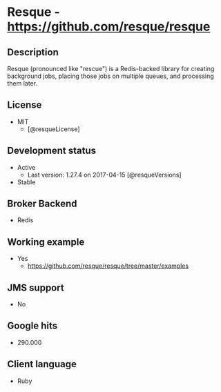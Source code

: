 # Resque - https://github.com/resque/resque


## Description
Resque (pronounced like "rescue") is a Redis-backed library for creating background jobs, placing those jobs on multiple queues, and processing them later.


## License
- MIT
    - [@resqueLicense]


## Development status
- Active
    - Last version: 1.27.4 on 2017-04-15 [@resqueVersions]
- Stable


## Broker Backend
- Redis


## Working example
- Yes
    - https://github.com/resque/resque/tree/master/examples


## JMS support
- No


## Google hits
- 290.000


## Client language
- Ruby
